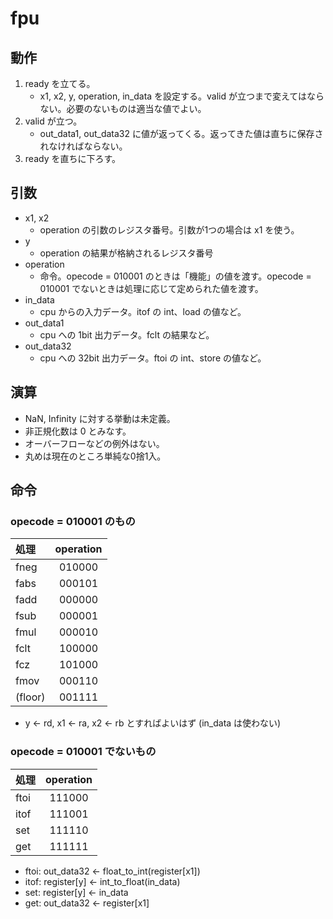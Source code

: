 # fpu

## 動作
1. ready を立てる。
    - x1, x2, y, operation, in_data を設定する。valid が立つまで変えてはならない。必要のないものは適当な値でよい。
1. valid が立つ。
    - out_data1, out_data32 に値が返ってくる。返ってきた値は直ちに保存されなければならない。
1. ready を直ちに下ろす。

## 引数
- x1, x2
    - operation の引数のレジスタ番号。引数が1つの場合は x1 を使う。
- y
    - operation の結果が格納されるレジスタ番号
- operation
    - 命令。opecode = 010001 のときは「機能」の値を渡す。opecode = 010001 でないときは処理に応じて定められた値を渡す。
- in_data
    - cpu からの入力データ。itof の int、load の値など。
- out_data1
    - cpu への 1bit 出力データ。fclt の結果など。
- out_data32
    - cpu への 32bit 出力データ。ftoi の int、store の値など。

## 演算
- NaN, Infinity に対する挙動は未定義。
- 非正規化数は 0 とみなす。
- オーバーフローなどの例外はない。
- 丸めは現在のところ単純な0捨1入。

## 命令
### opecode = 010001 のもの
|処理|operation|
|:--|:--:|
|fneg|010000|
|fabs|000101|
|fadd|000000|
|fsub|000001|
|fmul|000010|
|fclt|100000|
|fcz|101000|
|fmov|000110|
|(floor)|001111|

- y <- rd, x1 <- ra, x2 <- rb とすればよいはず (in_data は使わない)

### opecode = 010001 でないもの
|処理|operation|
|:--|:--:|
|ftoi|111000|
|itof|111001|
|set|111110|
|get|111111|

- ftoi: out_data32 <- float_to_int(register[x1])
- itof: register[y] <- int_to_float(in_data)
- set: register[y] <- in_data
- get: out_data32 <- register[x1]
